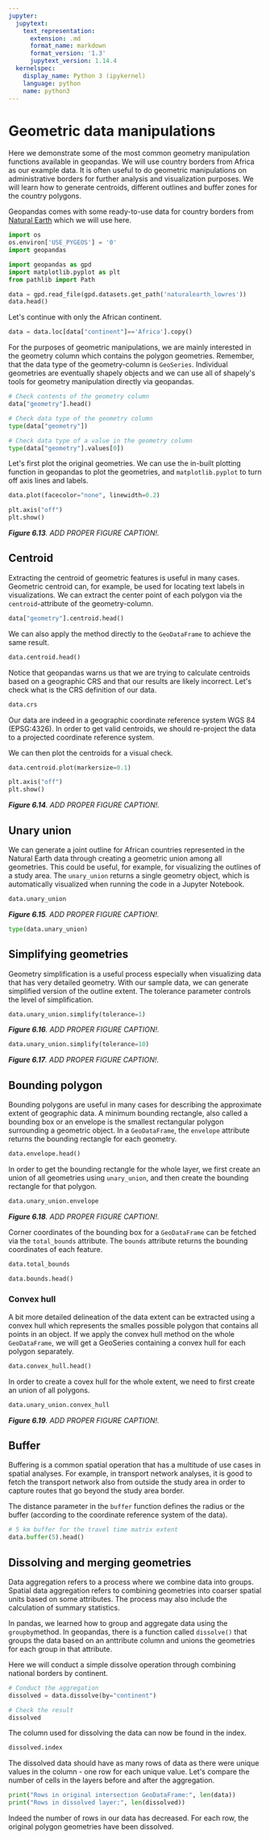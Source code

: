 ```yaml
---
jupyter:
  jupytext:
    text_representation:
      extension: .md
      format_name: markdown
      format_version: '1.3'
      jupytext_version: 1.14.4
  kernelspec:
    display_name: Python 3 (ipykernel)
    language: python
    name: python3
---
```


# Geometric data manipulations


Here we demonstrate some of the most common geometry manipulation functions available in geopandas. We will use country borders from Africa as our example data. It is often useful to do geometric manipulations on administrative borders for further analysis and visualization purposes. We will learn how to generate centroids, different outlines and buffer zones for the country polygons. 

Geopandas comes with some ready-to-use data for country borders from [Natural Earth](https://www.naturalearthdata.com/) which we will use here. 

```python tags=["remove_cell"]
import os
os.environ['USE_PYGEOS'] = '0'
import geopandas
```

```python
import geopandas as gpd
import matplotlib.pyplot as plt
from pathlib import Path

data = gpd.read_file(gpd.datasets.get_path('naturalearth_lowres'))
data.head()
```

Let's continue with only the African continent.

```python
data = data.loc[data["continent"]=='Africa'].copy()
```

For the purposes of geometric manipulations, we are mainly interested in the geometry column which contains the polygon geometries. Remember, that the data type of the geometry-column is `GeoSeries`. Individual geometries are eventually shapely objects and we can use all of shapely's tools for geometry manipulation directly via geopandas.

```python
# Check contents of the geometry column
data["geometry"].head()
```

```python
# Check data type of the geometry column
type(data["geometry"])
```

```python
# Check data type of a value in the geometry column
type(data["geometry"].values[0])
```

Let's first plot the original geometries. We can use the in-built plotting function in geopandas to plot the geometries, and `matplotlib.pyplot` to turn off axis lines and labels.

```python
data.plot(facecolor="none", linewidth=0.2)

plt.axis("off")
plt.show()
```

_**Figure 6.13**. ADD PROPER FIGURE CAPTION!._

<!-- #region tags=[] -->
## Centroid

Extracting the centroid of geometric features is useful in many cases. Geometric centroid can, for example, be used for locating text labels in visualizations. We can extract the center point of each polygon via the `centroid`-attribute of the geometry-column. 
<!-- #endregion -->

```python
data["geometry"].centroid.head()
```

We can also apply the method directly to the `GeoDataFrame` to achieve the same result.

```python
data.centroid.head()
```

Notice that geopandas warns us that we are trying to calculate centroids based on a geographic CRS and that our results are likely incorrect. Let's check what is the CRS definition of our data.

```python
data.crs
```

Our data are indeed in a geographic coordinate reference system WGS 84 (EPSG:4326). In order to get valid centroids, we should re-project the data to a projected coordinate reference system.


We can then plot the centroids for a visual check.

```python
data.centroid.plot(markersize=0.1)

plt.axis("off")
plt.show()
```

_**Figure 6.14**. ADD PROPER FIGURE CAPTION!._


## Unary union

We can generate a joint outline for African countries represented in the Natural Earth data through creating a geometric union among all geometries. This could be useful, for example, for visualizing the outlines of a study area. The `unary_union` returns a single geometry object, which is automatically visualized when running the code in a Jupyter Notebook.

```python
data.unary_union
```

_**Figure 6.15**. ADD PROPER FIGURE CAPTION!._

```python
type(data.unary_union)
```

## Simplifying geometries

Geometry simplification is a useful process especially when visualizing data that has very detailed geometry. With our sample data, we can generate simplified version of the outline extent. The tolerance parameter controls the level of simplification.

```python
data.unary_union.simplify(tolerance=1)
```

_**Figure 6.16**. ADD PROPER FIGURE CAPTION!._

```python
data.unary_union.simplify(tolerance=10)
```

_**Figure 6.17**. ADD PROPER FIGURE CAPTION!._


## Bounding polygon

Bounding polygons are useful in many cases for describing the approximate extent of geographic data. A minimum bounding rectangle, also called a bounding box or an envelope is the smallest rectangular polygon surrounding a geometric object. In a `GeoDataFrame`, the `envelope` attribute returns the bounding rectangle for each geometry.

```python
data.envelope.head()
```

In order to get the bounding rectangle for the whole layer, we  first create an union of all geometries using `unary_union`, and then create the bounding rectangle for that polygon.

```python
data.unary_union.envelope
```

_**Figure 6.18**. ADD PROPER FIGURE CAPTION!._

Corner coordinates of the bounding box for a `GeoDataFrame` can be fetched via the `total_bounds` attribute. The `bounds` attribute returns the bounding coordinates of each feature.

```python
data.total_bounds
```

```python
data.bounds.head()
```

### Convex hull

A bit more detailed delineation of the data extent can be extracted using a convex hull which represents the smalles possible polygon that contains all points in an object. If we apply the convex hull method on the whole `GeoDataFrame`, we will get a GeoSeries containing a convex hull for each polygon separately.

```python
data.convex_hull.head()
```

In order to create a covex hull for the whole extent, we need to first create an union of all polygons. 

```python
data.unary_union.convex_hull
```

_**Figure 6.19**. ADD PROPER FIGURE CAPTION!._


## Buffer

Buffering is a common spatial operation that has a multitude of use cases in spatial analyses. For example, in transport network analyses, it is good to fetch the transport network also from outside the study area in order to capture routes that go beyond the study area border. 

The distance parameter in the `buffer` function defines the radius or the buffer (according to the coordinate reference system of the data).

```python
# 5 km buffer for the travel time matrix extent
data.buffer(5).head()
```

<!-- #region tags=[] -->


## Dissolving and merging geometries

Data aggregation refers to a process where we combine data into groups. Spatial data aggregation refers to combining geometries into coarser spatial units based on some attributes. The process may also include the calculation of summary statistics. 

In pandas, we learned how to group and aggregate data using the `groupby`method. In geopandas, there is a function called `dissolve()` that groups the data based on an anttribute column and unions the geometries for each group in that attribute. 

Here we will conduct a simple dissolve operation through combining national borders by continent.
<!-- #endregion -->

```python
# Conduct the aggregation
dissolved = data.dissolve(by="continent")

# Check the result
dissolved
```

The column used for dissolving the data can now be found in the index.

```python
dissolved.index
```

The dissolved data should have as many rows of data as there were unique values in the column - one row for each unique value. Let's compare the number of cells in the layers before and after the aggregation.

```python
print("Rows in original intersection GeoDataFrame:", len(data))
print("Rows in dissolved layer:", len(dissolved))
```

Indeed the number of rows in our data has decreased. For each row, the original polygon geometries have been dissolved. 

